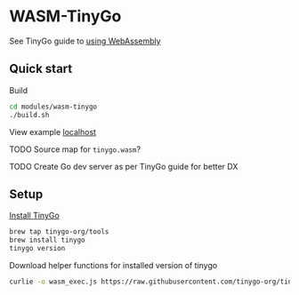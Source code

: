 # WASM-TinyGo

See TinyGo guide to [using WebAssembly](https://tinygo.org/docs/guides/webassembly/)


## Quick start

Build
```bash
cd modules/wasm-tinygo
./build.sh
```

View example [localhost](http://localhost:9999/examples/wasm/)

TODO Source map for `tinygo.wasm`?

TODO Create Go dev server as per TinyGo guide for better DX


## Setup

[Install TinyGo](https://tinygo.org/getting-started/install/macos/)
```bash
brew tap tinygo-org/tools
brew install tinygo
tinygo version
```

Download helper functions for installed version of tinygo
```bash
curlie -o wasm_exec.js https://raw.githubusercontent.com/tinygo-org/tinygo/v0.25.0/targets/wasm_exec.js
```

